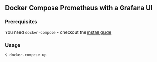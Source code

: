 ## Docker Compose Prometheus with a Grafana UI

### Prerequisites
You need `docker-compose` - checkout the [install guide](https://docs.docker.com/compose/install/)

### Usage
```
$ docker-compose up
```
